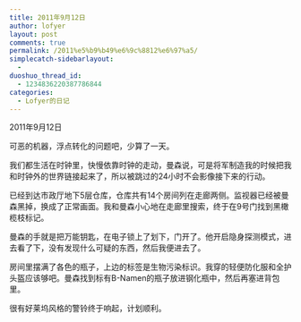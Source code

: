 ```yaml
---
title: 2011年9月12日
author: lofyer
layout: post
comments: true
permalink: /2011%e5%b9%b49%e6%9c%8812%e6%97%a5/
simplecatch-sidebarlayout:
  - 
duoshuo_thread_id:
  - 1234836220387786844
categories:
  - Lofyer的日记
---
```

2011年9月12日

可恶的机器，浮点转化的问题吧，少算了一天。

我们都生活在时钟里，快慢依靠时钟的走动，曼森说，可是将军制造我的时候把我和时钟外的世界链接起来了，所以被跳过的24小时不会影像接下来的行动。

已经到达市政厅地下5层仓库，仓库共有14个房间列在走廊两侧。监视器已经被曼森黑掉，换成了正常画面。我和曼森小心地在走廊里搜索，终于在9号门找到黑橄榄枝标记。

曼森的手就是把万能钥匙，在电子锁上了划下，门开了。他开启隐身探测模式，进去看了下，没有发现什么可疑的东西，然后我便进去了。

房间里摆满了各色的瓶子，上边的标签是生物污染标识。我穿的轻便防化服和全护头盔应该够吧。曼森找到标有B-Namen的瓶子放进钢化瓶中，然后再塞进背包里。

很有好莱坞风格的警铃终于响起，计划顺利。